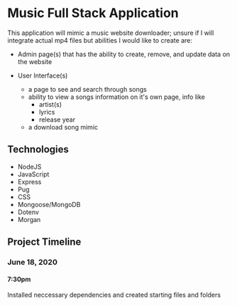 # Music Full Stack Application
This application will mimic a music website downloader; unsure if I will integrate actual mp4 files but abilities I would like to create are:<br>

- Admin page(s) that has the ability to create, remove, and update data on the website

- User Interface(s)
    - a page to see and search through songs
    - ability to view a songs information on it's own page, info like
        - artist(s)
        - lyrics
        - release year
    - a download song mimic

## Technologies
- NodeJS
- JavaScript
- Express
- Pug
- CSS
- Mongoose/MongoDB
- Dotenv
- Morgan

## Project Timeline
### June 18, 2020
#### 7:30pm
Installed neccessary dependencies and created starting files and folders 